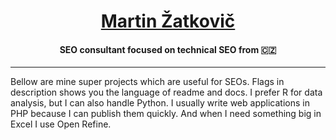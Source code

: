 <p align="center">
  <h1 align="center"> <a href="https://zatkovic.cz">Martin Žatkovič</a></h2>
  <h4 align="center">SEO consultant focused on technical SEO from 🇨🇿</h4>
</p>

-----

Bellow are mine super projects which are useful for SEOs. Flags in description shows you the language of readme and docs. I prefer R for data analysis, but I can also handle Python. I usually write web applications in PHP because I can publish them quickly. And when I need something big in Excel I use Open Refine.

<!---

- 👋 Hi, I’m @zatkoma
- 👀 I’m interested in ...
- 🌱 I’m currently learning ...
- 💞️ I’m looking to collaborate on ...
- 📫 How to reach me ...
- 
zatkoma/zatkoma is a ✨ special ✨ repository because its `README.md` (this file) appears on your GitHub profile.
You can click the Preview link to take a look at your changes.

--->
